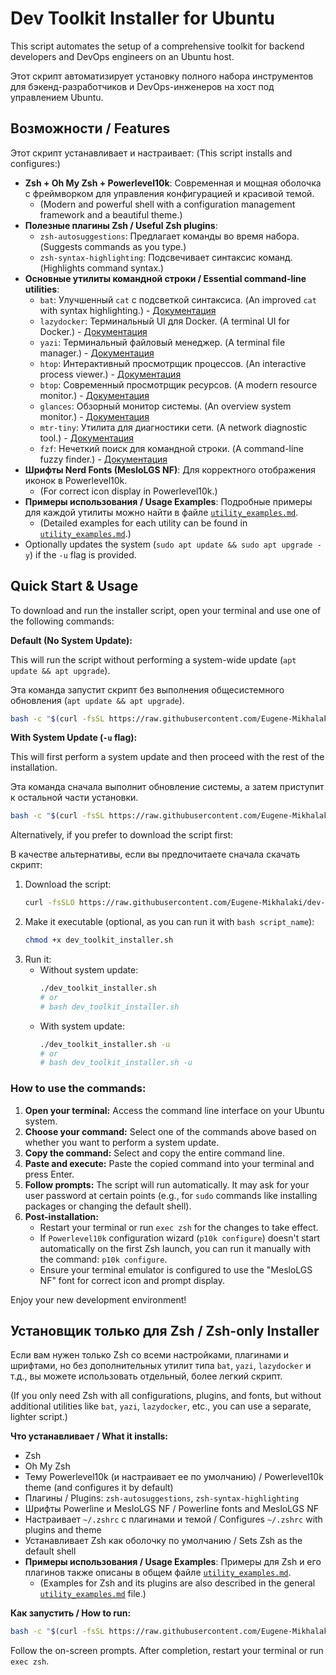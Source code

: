 # Dev Toolkit Installer for Ubuntu

This script automates the setup of a comprehensive toolkit for backend developers and DevOps engineers on an Ubuntu host.

Этот скрипт автоматизирует установку полного набора инструментов для бэкенд-разработчиков и DevOps-инженеров на хост под управлением Ubuntu.

## Возможности / Features

Этот скрипт устанавливает и настраивает:
(This script installs and configures:)

*   **Zsh + Oh My Zsh + Powerlevel10k**: Современная и мощная оболочка с фреймворком для управления конфигурацией и красивой темой.
    *   (Modern and powerful shell with a configuration management framework and a beautiful theme.)
*   **Полезные плагины Zsh / Useful Zsh plugins**:
    *   `zsh-autosuggestions`: Предлагает команды во время набора. (Suggests commands as you type.)
    *   `zsh-syntax-highlighting`: Подсвечивает синтаксис команд. (Highlights command syntax.)
*   **Основные утилиты командной строки / Essential command-line utilities**:
    *   `bat`: Улучшенный `cat` с подсветкой синтаксиса. (An improved `cat` with syntax highlighting.) - [Документация](https://github.com/sharkdp/bat)
    *   `lazydocker`: Терминальный UI для Docker. (A terminal UI for Docker.) - [Документация](https://github.com/jesseduffield/lazydocker)
    *   `yazi`: Терминальный файловый менеджер. (A terminal file manager.) - [Документация](https://github.com/sxyazi/yazi)
    *   `htop`: Интерактивный просмотрщик процессов. (An interactive process viewer.) - [Документация](https://htop.dev/)
    *   `btop`: Современный просмотрщик ресурсов. (A modern resource monitor.) - [Документация](https://github.com/aristocratos/btop)
    *   `glances`: Обзорный монитор системы. (An overview system monitor.) - [Документация](https://nicolargo.github.io/glances/)
    *   `mtr-tiny`: Утилита для диагностики сети. (A network diagnostic tool.) - [Документация](https://www.bitwizard.nl/mtr/)
    *   `fzf`: Нечеткий поиск для командной строки. (A command-line fuzzy finder.) - [Документация](https://github.com/junegunn/fzf)
*   **Шрифты Nerd Fonts (MesloLGS NF)**: Для корректного отображения иконок в Powerlevel10k.
    *   (For correct icon display in Powerlevel10k.)
*   **Примеры использования / Usage Examples**: Подробные примеры для каждой утилиты можно найти в файле [`utility_examples.md`](./utility_examples.md).
    *   (Detailed examples for each utility can be found in [`utility_examples.md`](./utility_examples.md).)
*   Optionally updates the system (`sudo apt update && sudo apt upgrade -y`) if the `-u` flag is provided.

## Quick Start & Usage

To download and run the installer script, open your terminal and use one of the following commands:

**Default (No System Update):**

This will run the script without performing a system-wide update (`apt update && apt upgrade`).

Эта команда запустит скрипт без выполнения общесистемного обновления (`apt update && apt upgrade`).

```bash
bash -c "$(curl -fsSL https://raw.githubusercontent.com/Eugene-Mikhalaki/dev-toolkit-installer/main/dev_toolkit_installer.sh)"
```

**With System Update (`-u` flag):**

This will first perform a system update and then proceed with the rest of the installation.

Эта команда сначала выполнит обновление системы, а затем приступит к остальной части установки.

```bash
bash -c "$(curl -fsSL https://raw.githubusercontent.com/Eugene-Mikhalaki/dev-toolkit-installer/main/dev_toolkit_installer.sh)" "" -u
```

Alternatively, if you prefer to download the script first:

В качестве альтернативы, если вы предпочитаете сначала скачать скрипт:

1.  Download the script:
    ```bash
    curl -fsSLO https://raw.githubusercontent.com/Eugene-Mikhalaki/dev-toolkit-installer/main/dev_toolkit_installer.sh
    ```
2.  Make it executable (optional, as you can run it with `bash script_name`):
    ```bash
    chmod +x dev_toolkit_installer.sh
    ```
3.  Run it:
    *   Without system update:
        ```bash
        ./dev_toolkit_installer.sh
        # or
        # bash dev_toolkit_installer.sh
        ```
    *   With system update:
        ```bash
        ./dev_toolkit_installer.sh -u
        # or
        # bash dev_toolkit_installer.sh -u
        ```

### How to use the commands:

1.  **Open your terminal:** Access the command line interface on your Ubuntu system.
2.  **Choose your command:** Select one of the commands above based on whether you want to perform a system update.
3.  **Copy the command:** Select and copy the entire command line.
4.  **Paste and execute:** Paste the copied command into your terminal and press Enter.
5.  **Follow prompts:** The script will run automatically. It may ask for your user password at certain points (e.g., for `sudo` commands like installing packages or changing the default shell).
6.  **Post-installation:**
    *   Restart your terminal or run `exec zsh` for the changes to take effect.
    *   If `Powerlevel10k` configuration wizard (`p10k configure`) doesn't start automatically on the first Zsh launch, you can run it manually with the command: `p10k configure`.
    *   Ensure your terminal emulator is configured to use the "MesloLGS NF" font for correct icon and prompt display.

Enjoy your new development environment!

## Установщик только для Zsh / Zsh-only Installer

Если вам нужен только Zsh со всеми настройками, плагинами и шрифтами, но без дополнительных утилит типа `bat`, `yazi`, `lazydocker` и т.д., вы можете использовать отдельный, более легкий скрипт.

(If you only need Zsh with all configurations, plugins, and fonts, but without additional utilities like `bat`, `yazi`, `lazydocker`, etc., you can use a separate, lighter script.)

**Что устанавливает / What it installs:**

*   Zsh
*   Oh My Zsh
*   Тему Powerlevel10k (и настраивает ее по умолчанию) / Powerlevel10k theme (and configures it by default)
*   Плагины / Plugins: `zsh-autosuggestions`, `zsh-syntax-highlighting`
*   Шрифты Powerline и MesloLGS NF / Powerline fonts and MesloLGS NF
*   Настраивает `~/.zshrc` с плагинами и темой / Configures `~/.zshrc` with plugins and theme
*   Устанавливает Zsh как оболочку по умолчанию / Sets Zsh as the default shell
*   **Примеры использования / Usage Examples**: Примеры для Zsh и его плагинов также описаны в общем файле [`utility_examples.md`](./utility_examples.md).
    *   (Examples for Zsh and its plugins are also described in the general [`utility_examples.md`](./utility_examples.md) file.)

**Как запустить / How to run:**

```bash
bash -c "$(curl -fsSL https://raw.githubusercontent.com/Eugene-Mikhalaki/dev-toolkit-installer/main/zsh_config_installer.sh)"
```

Follow the on-screen prompts. After completion, restart your terminal or run `exec zsh`. 